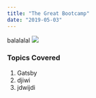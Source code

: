 ```yaml
---
title: "The Great Bootcamp"
date: "2019-05-03"
---
```


balalalal
![](./pic1.jpeg)

### Topics Covered

1. Gatsby
2. djiwi
3. jdwijdi